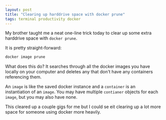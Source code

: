 ```yaml
---
layout: post
title: "Clearing up harddrive space with docker prune"
tags: terminal productivity docker
---
```


My brother taught me a neat one-line trick today to clear up some
extra harddrive space with `docker prune`.

It is pretty straight-forward:

```bash
docker image prune
```

What does this do? It searches through all the docker images you have
locally on your computer and deletes any that don't have any
containers referencing them.

An `image` is like the saved docker instance and a `container` is an
instantiation of an `image`. You may have multiple `contianer` objects
for each `image`, but you may also have none.

This cleared up a couple gigs for me but I could se eit clearing up a
lot more space for someone using docker more heavily.
